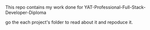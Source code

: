 This repo contains my work done for YAT-Professional-Full-Stack-Developer-Diploma


go the each project's folder to read about it and repoduce it.